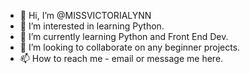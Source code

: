 - 👋 Hi, I’m @MISSVICTORIALYNN
- 👀 I’m interested in learning Python.
- 🌱 I’m currently learning Python and Front End Dev.
- 💞️ I’m looking to collaborate on any beginner projects.
- 📫 How to reach me - email or message me here.

<!---
MISSVICTORIALYNN/MISSVICTORIALYNN is a ✨ special ✨ repository because its `README.md` (this file) appears on your GitHub profile.
You can click the Preview link to take a look at your changes.
--->
